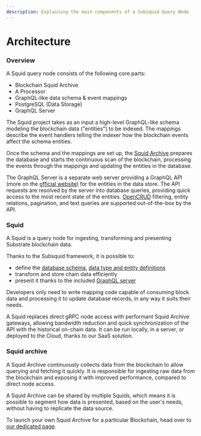 ```yaml
---
description: Explaining the main components of a Subsquid Query Node
---
```


# Architecture

### Overview

A Squid query node consists of the following core parts:

* Blockchain Squid Archive
* A Processor
* GraphQL-like data schema & event mappings
* PostgreSQL (Data Storage)
* GraphQL Server

The Squid project takes as an input a high-level GraphQL-like schema modeling the blockchain data ("entities") to be indexed. The mappings describe the event handlers telling the indexer how the blockchain events affect the schema entities.

Once the schema and the mappings are set up, the [Squid Archive](architecture.md#squid-archive) prepares the database and starts the continuous scan of the blockchain, processing the events through the mappings and updating the entities in the database.

The GraphQL Server is a separate web server providing a GraphQL API (more on the [official website](https://graphql.org)) for the entities in the data store. The API requests are resolved by the server into database queries, providing quick access to the most recent state of the entities. [OpenCRUD](https://www.opencrud.org) filtering, entity relations, pagination, and text queries are supported out-of-the-box by the API.

### Squid

A Squid is a query node for ingesting, transforming and presenting Substrate blockchain data.

Thanks to the Subsquid framework, it is possible to:

* define the [database schema](../recipes/how-to-define-your-database-schema.md), [data type and entity definitions](../generate-typescript-definitions-for-substrate-events-and-calls.md)
* transform and store chain data efficiently
* present it thanks to the included [GraphQL server](graphql-server.md)

Developers only need to write mapping code capable of consuming block data and processing it to update database records, in any way it suits their needs.

A Squid replaces direct gRPC node access with performant Squid Archive gateways, allowing bandwidth reduction and quick synchronization of the API with the historical on-chain data. It can be run locally, in a server, or deployed to the Cloud, thanks to our SaaS solution.

### Squid archive

A Squid Archive continuously collects data from the blockchain to allow querying and fetching it quickly. It is responsible for ingesting raw data from the blockchain and exposing it with improved performance, compared to direct node access.

A Squid Archive can be shared by multiple Squids, which means it is possible to segment how data is presented, based on the user's needs, without having to replicate the data source.

To launch your own Squid Archive for a particular Blockchain, head over to [our dedicated page](../recipes/how-to-launch-a-squid-archive-for-a-blockchain.md).

